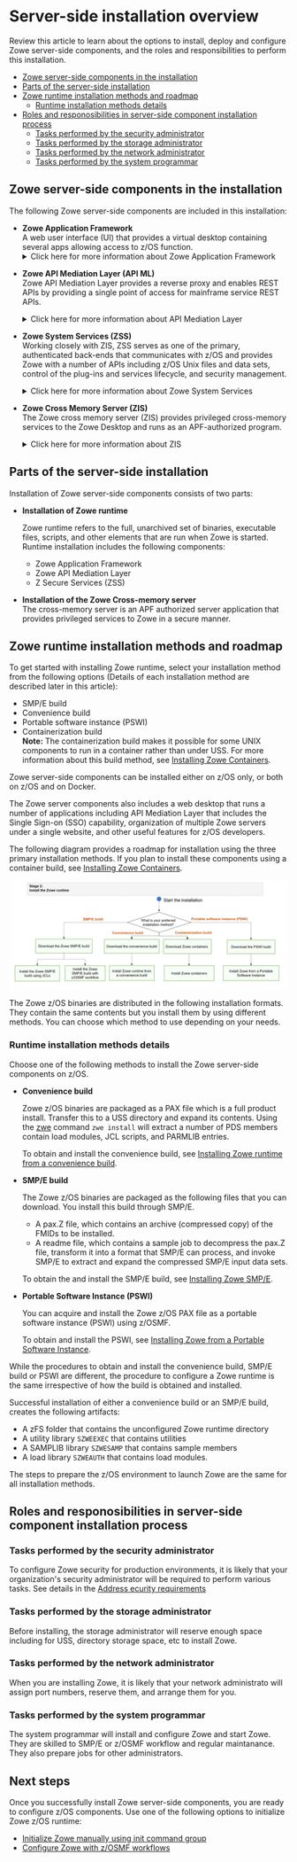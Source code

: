 # Server-side installation overview

Review this article to learn about the options to install, deploy and configure Zowe server-side components, and the roles and responsibilities to perform this installation.

* [Zowe server-side components in the installation](#zowe-server-side-components-in-the-installation)
* [Parts of the server-side installation](#parts-of-the-server-side-installation)
* [Zowe runtime installation methods and roadmap](#zowe-runtime-installation-methods-and-roadmap)
    * [Runtime installation methods details](#runtime-installation-methods-details)
* [Roles and responosibilities in server-side component installation process](#roles-and-responosibilities-in-server-side-component-installation-process)
    * [Tasks performed by the security administrator](#tasks-performed-by-the-security-administrator)
    * [Tasks performed by the storage administrator](#tasks-performed-by-the-storage-administrator)
    * [Tasks performed by the network administrator](#tasks-performed-by-the-network-administrator)
    * [Tasks performed by the system programmar](#tasks-performed-by-the-system-programmar)

## Zowe server-side components in the installation

The following Zowe server-side components are included in this installation: 

* **Zowe Application Framework**  
A web user interface (UI) that provides a virtual desktop containing several apps allowing access to z/OS function.  <details><summary>Click here for more information about Zowe Application Framework</summary> Zowe™ Application Framework is a  Base Zowe includes apps for traditional access such as a 3270 terminal and a VT Terminal, as well as an editor and explorers for working with JES, MVS Data Sets and Unix System Services
</details>

*  **Zowe API Mediation Layer (API ML)**  
Zowe API Mediation Layer provides a reverse proxy and enables REST APIs by providing a single point of access for mainframe service REST APIs.<details><summary>Click here for more information about API Mediation Layer</summary> Such APIs include MVS Data Sets, JES, as well as working with z/OSMF. The API ML has dynamic discovery capability for these services and Gateway is also responsible for generating the authentication token used to provide single sign-on (SSO) functionality.</details>

* **Zowe System Services (ZSS)**  
Working closely with ZIS, ZSS serves as one of the primary, authenticated back-ends that communicates with z/OS and provides Zowe with a number of APIs including z/OS Unix files and data sets, control of the plug-ins and services lifecycle, and security management.<details><summary>Click here for more information about Zowe System Services</summary> The Zowe Desktop delegates a number of its services to ZSS which it accesses through the default http port `7557`. ZSS is written in C and uses native calls to z/OS to provide its services.</details>

* **Zowe Cross Memory Server (ZIS)**  
The Zowe cross memory server (ZIS) provides privileged cross-memory services to the Zowe Desktop and runs as an APF-authorized program.<details><summary> Click here for more information about ZIS</summary>The same cross memory server can be used by multiple Zowe desktops. The cross memory server is needed to be able to log on to the Zowe desktop and operate its apps such as the Code Editor.</details>

## Parts of the server-side installation

Installation of Zowe server-side components consists of two parts:

* **Installation of Zowe runtime**  

    Zowe runtime refers to the full, unarchived set of binaries, executable files, scripts, and other elements that are run when Zowe is started.
    Runtime installation includes the following components:  
    * Zowe Application Framework
    * Zowe API Mediation Layer
    * Z Secure Services (ZSS)
* **Installation of the Zowe Cross-memory server**  
The cross-memory server is an APF authorized server application that provides privileged services to Zowe in a secure manner.
## Zowe runtime installation methods and roadmap

To get started with installing Zowe runtime, select your installation method from the following options (Details of each installation method are described later in this article):

* SMP/E build
* Convenience build
* Portable software instance (PSWI)
* Containerization build  
    **Note:** The containerization build makes it possible for some UNIX components to run in a container rather than under USS. For more information about this build method, see [Installing Zowe Containers](k8s-introduction.md).

Zowe server-side components can be installed either on z/OS only, or both on z/OS and on Docker.
<!-- Where does this next paragraph belong? -->
The Zowe server components also includes a web desktop that runs a number of applications including API Mediation Layer that includes the Single Sign-on (SSO) capability, organization of multiple Zowe servers under a single website, and other useful features for z/OS developers.


The following diagram provides a roadmap for installation using the three primary installation methods. If you plan to install these components using a container build, see [Installing Zowe Containers](k8s-introduction.md).

![Install the Zowe z/OS runtime](../images/install/install.png)

The Zowe z/OS binaries are distributed in the following installation formats. They contain the same contents but you install them by using different methods. You can choose which method to use depending on your needs.
### Runtime installation methods details

Choose one of the following methods to install the Zowe server-side components on z/OS. 
<!-- Add the advantages and disadvantanges to each method -->

   - **Convenience build**

     Zowe z/OS binaries are packaged as a PAX file which is a full product install.  Transfer this to a USS directory and expand its contents.  Using the [zwe](installandconfig.md#zwe-server-command) command `zwe install` will extract a number of PDS members contain load modules, JCL scripts, and PARMLIB entries. 

     To obtain and install the convenience build, see [Installing Zowe runtime from a convenience build](install-zowe-zos-convenience-build.md).

   - **SMP/E build**

     The Zowe z/OS binaries are packaged as the following files that you can download. You install this build through SMP/E.  
     - A pax.Z file, which contains an archive (compressed copy) of the FMIDs to be installed.
     - A readme file, which contains a sample job to decompress the pax.Z file, transform it into a format that SMP/E can process, and invoke SMP/E to extract and expand the compressed SMP/E input data sets.

     To obtain the and install the SMP/E build, see [Installing Zowe SMP/E](install-zowe-smpe.md).


   - **Portable Software Instance (PSWI)**

     You can acquire and install the Zowe z/OS PAX file as a portable software instance (PSWI) using z/OSMF.

     To obtain and install the PSWI, see [Installing Zowe from a Portable Software Instance](install-zowe-pswi.md).

   While the procedures to obtain and install the convenience build, SMP/E build or PSWI are different, the procedure to configure a Zowe runtime is the same irrespective of how the build is obtained and installed.

Successful installation of either a convenience build or an SMP/E build, creates the following artifacts:
* A zFS folder that contains the unconfigured Zowe runtime directory
* A utility library `SZWEEXEC` that contains utilities
* A SAMPLIB library `SZWESAMP` that contains sample members
* A load library `SZWEAUTH` that contains load modules. 

The steps to prepare the z/OS environment to launch Zowe are the same for all installation methods.

## Roles and responosibilities in server-side component installation process

### Tasks performed by the security administrator

To configure Zowe security for production environments, it is likely that your organization's security administrator will be required to perform various tasks. See details in the [Address ecurity requirements](./address-security-requirements#tasks-performed-by-your-security-administrator)

### Tasks performed by the storage administrator

Before installing, the storage administrator will reserve enough space including for USS, directory storage space, etc to install Zowe.

### Tasks performed by the network administrator

When you are installing Zowe, it is likely that your network administrato will assign port numbers, reserve them, and arrange them for you.

### Tasks performed by the system programmar

The system programmar will install and configure Zowe and start Zowe. They are skilled to SMP/E or z/OSMF workflow and regular maintanance. They also prepare jobs for other administrators.

## Next steps

Once you successfully install Zowe server-side components, you are ready to configure z/OS components. Use one of the following options to initialize Zowe z/OS runtime:

* [Initialize Zowe manually using init command group](../user-guide/initialize-zos-system.md)
* [Configure Zowe with z/OSMF workflows](../user-guide/configure-zowe-zosmf-workflow.md)

